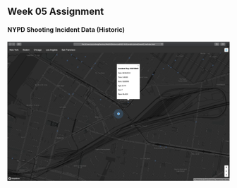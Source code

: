 ## Week 05 Assignment

#### NYPD Shooting Incident Data (Historic)

<img src="https://github.com/yujunmjiang/WebAdvanced_Spring2020_jiany023/blob/master/week5_hw/Screen%20Shot%202020-02-27%20at%201.13.03%20AM.png">
